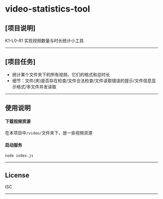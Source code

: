 # video-statistics-tool

## [项目说明]

K1-L0-R1 实现视频数量与时长统计小工具

---

## [项目任务]

- 统计某个文件夹下的所有视频，它们的格式和总时长
- 细节：文件(夹)是否存在检查/文件合法检查/文件读取错误的提示/文件信息显示格式/多文件并发读取

---

## 使用说明

#### 下载视频资源

在本项目中`/video/`文件夹下，放一些视频资源

#### 启动服务

```sh
node index.js
```

---

## License

ISC

---
